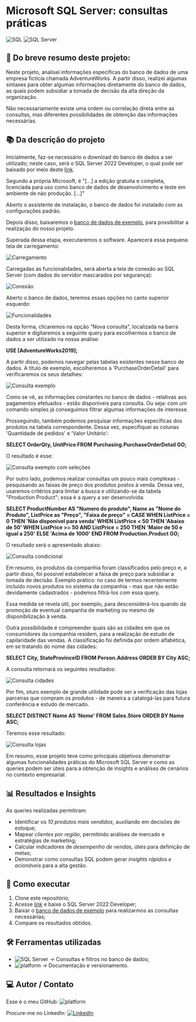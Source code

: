 # Microsoft SQL Server: consultas práticas

![SQL](https://img.shields.io/badge/SQL-4479A1?style=for-the-badge&logo=database&logoColor=white)
![SQL Server](https://img.shields.io/badge/Microsoft%20SQL%20Server-CC2927?style=for-the-badge&logo=microsoftsqlserver&logoColor=white)

## 📖 Do breve resumo deste projeto:

Neste projeto, analisei informações específicas do banco de dados de uma empresa fictícia chamada AdventureWorks. A partir disso, realizei algumas sintaxes para obter algumas informações diretamente do banco de dados, as quais podem subsidiar a tomada de decisão da alta direção da organização.

Não necessariamente existe uma ordem ou correlação direta entre as consultas, mas diferentes possibilidades de obtenção das informações necessárias.

## 📚 Da descrição do projeto

Inicialmente, faz-se necessário o download do banco de dados a ser utilizado; neste caso, será o SQL Server 2022 Developer, o qual pode ser baixado por meio deste [link](https://www.microsoft.com/pt-br/sql-server/sql-server-downloads?msockid=0ebd254409da6bd21228330908a36a31).

Segundo a própria Microsoft, é "[...] a edição gratuita e completa, licenciada para uso como banco de dados de desenvolvimento e teste em ambiente de não produção. [...]"

Aberto o assistente de instalação, o banco de dados foi instalado com as configurações padrão.

Depois disso, baixaremos o [banco de dados de exemplo](https://learn.microsoft.com/pt-br/sql/samples/adventureworks-install-configure?view=sql-server-ver17), para possibilitar a realização do nosso projeto.

Superada dessa etapa, executaremos o software. Aparecerá essa pequena tela de carregamento:

![Carregamento](imagens/1%20-%20Abertura%20SQL%20Server.png)

Carregadas as funcionalidades, será aberta a tela de conexão ao SQL Server (com dados do servidor mascarados por segurança):

![Conexão](imagens/2%20-%20Tela%20de%20login.png)

Aberto o banco de dados, teremos essas opções no canto superior esquerdo:

![Funcionalidades](imagens/3%20-%20funcionalidades%20SQL%20Server.png)

Desta forma, clicaremos na opção "Nova consulta", localizada na barra superior e digitaremos a seguinte query para escolhermos o banco de dados a ser utilizado na nossa análise:

**USE [AdventureWorks2019];**

A partir disso, podemos navegar pelas tabelas existentes nesse banco de dados. A título de exemplo, escolheremos a 'PurchaseOrderDetail' para verificaremos os seus detalhes:

![Consulta exemplo](imagens/4%20-%20consulta%20exemplo.png)

Como se vê, as informações constantes no banco de dados - relativas aos pagamentos efetuados - estão disponíveis para consulta. Ou seja: com um comando simples já conseguimos filtrar algumas informações de interesse.

Prosseguindo, também podemos pesquisar informações específicas dos produtos na tabela correspondente. Dessa vez, especifiquei as colunas 'Quantidade de pedidos' e 'Valor Unitário':

**SELECT OrderQty, UnitPrice FROM Purchasing.PurchaseOrderDetail GO;**

O resultado é esse:

![Consulta exemplo com seleções](imagens/5%20-%20consulta%20exemplo%20com%20seleção%20de%20colunas.png)

Por outro lado, podemos realizar consultas um pouco mais complexas - pesquisando as faixas de preço dos produtos postos à venda. Dessa vez, usaremos critérios para limitar a busca e utilizando-se da tabela "Production Product"; essa é a query a ser desenvolvida:

**SELECT ProductNumber AS "Numero do produto", Name as "Nome do Produto", ListPrice as "Preço",
"Faixa de preço" =
CASE WHEN ListPrice = 0 THEN 'Não disponível para venda'
WHEN ListPrice < 50 THEN 'Abaixo de 50'
WHEN ListPrice >= 50 AND ListPrice = 250 THEN 'Maior de 50 e igual a 250'
ELSE 'Acima de 1000'
END
FROM Production.Product
GO;**

O resultado será o apresentado abaixo:

![Consulta condicional](imagens/6%20-%20consulta%20condicional.png)

Em resumo, os produtos da companhia foram classificados pelo preço e, a partir disso, foi possivel estabelecer a faixa de preço para subsidiar a tomada de decisão. Exemplo prático: no caso de termos recentemente incluído novos produtos no sistema da companhia - mas que não estão devidamente cadastrados - podemos filtrá-los com essa query.

Essa medida se revela útil, por exemplo, para desconsiderá-los quando da promoção de eventual campanha de marketing ou mesmo de disponibilização à venda.

Outra possibilidade é compreender quais são as cidades em que os consumidores da companhia residem, para a realização de estudo de capilaridade das vendas. A classificação foi definida por ordem alfabética, em se tratando do nome das cidades:

**SELECT City, StateProvinceID FROM Person.Address ORDER BY City ASC;**

A consulta retornará os seguintes resultados:

![Consulta cidades](imagens/7%20-%20consulta%20ordem%20alfabética.png)

Por fim, oturo exemplo de grande utilidade pode ser a verificação das lojas parceiras que compram os produtos - de maneira a catalogá-las para futura conferência e estudo de mercado.

**SELECT DISTINCT Name AS 'Nome' FROM Sales.Store ORDER BY Name ASC;**

Teremos esse resultado:

![Consulta lojas](imagens/8%20-%20consulta%20lojas.png)

Em resumo, esse projeto teve como principais objetivos demonstrar algumas funcionalidades práticas do Microsoft SQL Server e como as queries podem ser úteis para a obtenção de insights e análises de cenários no contexto empresarial.

## 📊 Resultados e Insights

As queries realizadas permitiram:

- Identificar os _10 produtos mais vendidos_, auxiliando em decisões de estoque;
- Mapear _clientes por região_, permitindo análises de mercado e estratégias de marketing;
- Calcular indicadores de _desempenho de vendas_, úteis para definição de metas;
- Demonstrar como consultas SQL podem gerar _insights rápidos e acionáveis_ para a alta gestão.

## 🚀 Como executar

1. Clone este repositório;
2. Acesse [link](https://www.microsoft.com/pt-br/sql-server/sql-server-downloads?msockid=0ebd254409da6bd21228330908a36a31) e baixe o SQL Server 2022 Developer;
3. Baixar o [banco de dados de exemplo](https://learn.microsoft.com/pt-br/sql/samples/adventureworks-install-configure?view=sql-server-ver17) para realizarmos as consultas necessárias;
4. Compare os resultados obtidos.

## 🛠 Ferramentas utilizadas

- ![SQL Server](https://img.shields.io/badge/Microsoft%20SQL%20Server-CC2927?style=for-the-badge&logo=microsoftsqlserver&logoColor=white) → Consultas e filtros no banco de dados;
- ![platform](https://img.shields.io/badge/platform-GitHub-lightgrey) → Documentação e versionamento.

## 💻 Autor / Contato

Esse é o meu GitHub: ![platform](https://img.shields.io/badge/platform-GitHub-lightgrey)

Procure-me no LinkedIn: [![LinkedIn](https://img.shields.io/badge/LinkedIn-0077B5?style=for-the-badge&logo=linkedin&logoColor=white)](https://www.linkedin.com/in/ricardogarcia56/)
